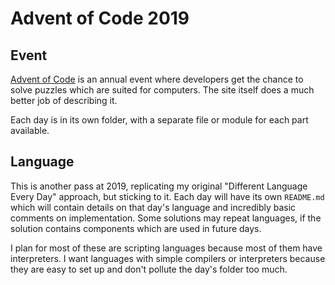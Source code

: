 # Advent of Code 2019

## Event

[Advent of Code](https://adventofcode.com/2020/about) is an annual event where developers get the chance to solve puzzles which are suited for computers. The site itself does a much better job of describing it.

Each day is in its own folder, with a separate file or module for each part available.

## Language

This is another pass at 2019, replicating my original "Different Language Every Day" approach, but sticking to it. Each day will have its own `README.md` which will contain details on that day's language and incredibly basic comments on implementation. Some solutions may repeat languages, if the solution contains components which are used in future days.

I plan for most of these are scripting languages because most of them have interpreters. I want languages with simple compilers or interpreters because they are easy to set up and don't pollute the day's folder too much.
